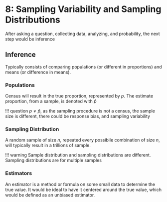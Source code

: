 # 8: Sampling Variability and Sampling Distributions

After asking a question, collecting data, analyzing, and probability, the next step would be inference

## Inference

Typically consists of comparing populations (or different in proportions) and means (or difference in means).

### Populations

Census will result in the true proportion, represented by $p$. The estimate proportion, from a sample, is denoted with $\hat{p}$

!!! question
    $p\ne\hat{p}$, as the sampling procedure is not a census, the sample size is different, there could be response bias, and sampling variability

### Sampling Distribution

A random sample of size $n$, repeated every possibile combination of size $n$, will typically result in a trillions of sample.

!!! warning
    Sample distribution and sampling distributions are different. Sampling distributions are for multiple samples

### Estimators

An estimator is a method or formula on some small data to determine the true value. It would be ideal to have it centered around the true value, which would be defined as an unbiased estimator.